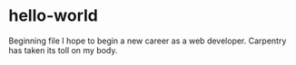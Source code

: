 # hello-world
Beginning file
I hope to begin a new career as a web developer. Carpentry has taken its toll on my body. 
